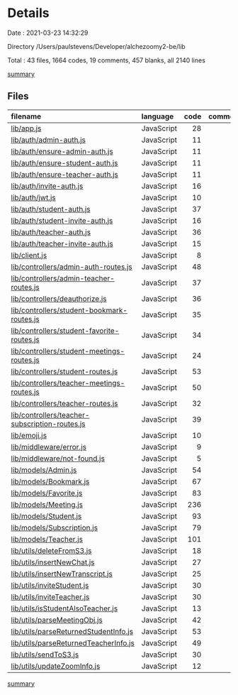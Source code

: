 # Details

Date : 2021-03-23 14:32:29

Directory /Users/paulstevens/Developer/alchezoomy2-be/lib

Total : 43 files,  1664 codes, 19 comments, 457 blanks, all 2140 lines

[summary](results.md)

## Files
| filename | language | code | comment | blank | total |
| :--- | :--- | ---: | ---: | ---: | ---: |
| [lib/app.js](/lib/app.js) | JavaScript | 28 | 0 | 13 | 41 |
| [lib/auth/admin-auth.js](/lib/auth/admin-auth.js) | JavaScript | 11 | 0 | 4 | 15 |
| [lib/auth/ensure-admin-auth.js](/lib/auth/ensure-admin-auth.js) | JavaScript | 11 | 0 | 1 | 12 |
| [lib/auth/ensure-student-auth.js](/lib/auth/ensure-student-auth.js) | JavaScript | 11 | 0 | 1 | 12 |
| [lib/auth/ensure-teacher-auth.js](/lib/auth/ensure-teacher-auth.js) | JavaScript | 11 | 0 | 4 | 15 |
| [lib/auth/invite-auth.js](/lib/auth/invite-auth.js) | JavaScript | 16 | 0 | 4 | 20 |
| [lib/auth/jwt.js](/lib/auth/jwt.js) | JavaScript | 10 | 0 | 2 | 12 |
| [lib/auth/student-auth.js](/lib/auth/student-auth.js) | JavaScript | 37 | 0 | 13 | 50 |
| [lib/auth/student-invite-auth.js](/lib/auth/student-invite-auth.js) | JavaScript | 16 | 0 | 4 | 20 |
| [lib/auth/teacher-auth.js](/lib/auth/teacher-auth.js) | JavaScript | 36 | 0 | 11 | 47 |
| [lib/auth/teacher-invite-auth.js](/lib/auth/teacher-invite-auth.js) | JavaScript | 15 | 0 | 4 | 19 |
| [lib/client.js](/lib/client.js) | JavaScript | 8 | 4 | 2 | 14 |
| [lib/controllers/admin-auth-routes.js](/lib/controllers/admin-auth-routes.js) | JavaScript | 48 | 0 | 12 | 60 |
| [lib/controllers/admin-teacher-routes.js](/lib/controllers/admin-teacher-routes.js) | JavaScript | 37 | 0 | 8 | 45 |
| [lib/controllers/deauthorize.js](/lib/controllers/deauthorize.js) | JavaScript | 36 | 0 | 12 | 48 |
| [lib/controllers/student-bookmark-routes.js](/lib/controllers/student-bookmark-routes.js) | JavaScript | 35 | 0 | 7 | 42 |
| [lib/controllers/student-favorite-routes.js](/lib/controllers/student-favorite-routes.js) | JavaScript | 34 | 0 | 9 | 43 |
| [lib/controllers/student-meetings-routes.js](/lib/controllers/student-meetings-routes.js) | JavaScript | 24 | 9 | 17 | 50 |
| [lib/controllers/student-routes.js](/lib/controllers/student-routes.js) | JavaScript | 53 | 1 | 23 | 77 |
| [lib/controllers/teacher-meetings-routes.js](/lib/controllers/teacher-meetings-routes.js) | JavaScript | 50 | 0 | 26 | 76 |
| [lib/controllers/teacher-routes.js](/lib/controllers/teacher-routes.js) | JavaScript | 32 | 0 | 16 | 48 |
| [lib/controllers/teacher-subscription-routes.js](/lib/controllers/teacher-subscription-routes.js) | JavaScript | 39 | 0 | 13 | 52 |
| [lib/emoji.js](/lib/emoji.js) | JavaScript | 10 | 0 | 5 | 15 |
| [lib/middleware/error.js](/lib/middleware/error.js) | JavaScript | 9 | 1 | 4 | 14 |
| [lib/middleware/not-found.js](/lib/middleware/not-found.js) | JavaScript | 5 | 0 | 1 | 6 |
| [lib/models/Admin.js](/lib/models/Admin.js) | JavaScript | 54 | 0 | 21 | 75 |
| [lib/models/Bookmark.js](/lib/models/Bookmark.js) | JavaScript | 67 | 0 | 10 | 77 |
| [lib/models/Favorite.js](/lib/models/Favorite.js) | JavaScript | 83 | 0 | 13 | 96 |
| [lib/models/Meeting.js](/lib/models/Meeting.js) | JavaScript | 236 | 0 | 42 | 278 |
| [lib/models/Student.js](/lib/models/Student.js) | JavaScript | 93 | 0 | 20 | 113 |
| [lib/models/Subscription.js](/lib/models/Subscription.js) | JavaScript | 79 | 0 | 18 | 97 |
| [lib/models/Teacher.js](/lib/models/Teacher.js) | JavaScript | 101 | 0 | 21 | 122 |
| [lib/utils/deleteFromS3.js](/lib/utils/deleteFromS3.js) | JavaScript | 18 | 0 | 4 | 22 |
| [lib/utils/insertNewChat.js](/lib/utils/insertNewChat.js) | JavaScript | 27 | 0 | 14 | 41 |
| [lib/utils/insertNewTranscript.js](/lib/utils/insertNewTranscript.js) | JavaScript | 25 | 0 | 8 | 33 |
| [lib/utils/inviteStudent.js](/lib/utils/inviteStudent.js) | JavaScript | 30 | 0 | 8 | 38 |
| [lib/utils/inviteTeacher.js](/lib/utils/inviteTeacher.js) | JavaScript | 30 | 0 | 8 | 38 |
| [lib/utils/isStudentAlsoTeacher.js](/lib/utils/isStudentAlsoTeacher.js) | JavaScript | 13 | 0 | 5 | 18 |
| [lib/utils/parseMeetingObj.js](/lib/utils/parseMeetingObj.js) | JavaScript | 42 | 0 | 12 | 54 |
| [lib/utils/parseReturnedStudentInfo.js](/lib/utils/parseReturnedStudentInfo.js) | JavaScript | 53 | 0 | 10 | 63 |
| [lib/utils/parseReturnedTeacherInfo.js](/lib/utils/parseReturnedTeacherInfo.js) | JavaScript | 49 | 0 | 10 | 59 |
| [lib/utils/sendToS3.js](/lib/utils/sendToS3.js) | JavaScript | 30 | 4 | 11 | 45 |
| [lib/utils/updateZoomInfo.js](/lib/utils/updateZoomInfo.js) | JavaScript | 12 | 0 | 6 | 18 |

[summary](results.md)